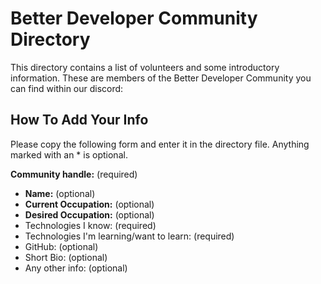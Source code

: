 # Better Developer Community Directory  
This directory contains a list of volunteers and some introductory information. These are members of the Better Developer Community you can find within our discord:
  
## How To Add Your Info 
Please copy the following form and enter it in the directory file. Anything marked with an * is optional.

__Community handle:__ (required)
* __Name:__ (optional)  
* __Current Occupation:__ (optional)  
* __Desired Occupation:__ (optional)  
* Technologies I know: (required)
* Technologies I'm learning/want to learn: (required)
* GitHub: (optional)  
* Short Bio: (optional)  
* Any other info: (optional)  

